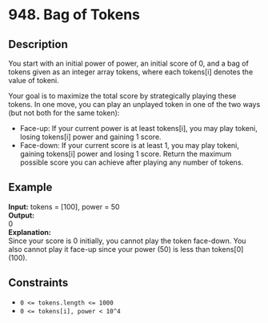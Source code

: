 # 948. Bag of Tokens

## Description

You start with an initial power of power, an initial score of 0, and a bag of tokens given as an integer array tokens, where each tokens[i] denotes the value of tokeni.

Your goal is to maximize the total score by strategically playing these tokens. In one move, you can play an unplayed token in one of the two ways (but not both for the same token):

- Face-up: If your current power is at least tokens[i], you may play tokeni, losing tokens[i] power and gaining 1 score.
- Face-down: If your current score is at least 1, you may play tokeni, gaining tokens[i] power and losing 1 score.
  Return the maximum possible score you can achieve after playing any number of tokens.

## Example

**Input:**
tokens = [100], power = 50
<br>
**Output:**
<br>
0
<br>
**Explanation:**
<br>
Since your score is 0 initially, you cannot play the token face-down. You also cannot play it face-up since your power (50) is less than tokens[0] (100).

## Constraints

- `0 <= tokens.length <= 1000`
- `0 <= tokens[i], power < 10^4`
